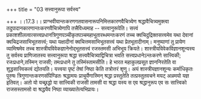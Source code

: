 +++
title = "03 सत्त्वानुरूपा सर्वस्य"

+++
।।17.3।। प्राग्भवीयान्तःकरणगतवासनारूपनिमित्तकारणवैचित्र्येण
श्रद्धावैचित्र्यमुक्त्वा तदुपादानकारणान्तःकरणवैचित्र्येणापि
तत्त्रैविध्यमाह -- सत्त्वानुरूपेति। सत्त्वं
प्रकाशशीलत्वात्सत्त्वप्रधानत्रिगुणपञ्चीकृतपञ्चमहाभूतारब्धमन्तःकरणं तच्च
क्वचिदुद्रिक्तसत्त्वमेव यथा देवानां क्वचिद्रजसाभिभूतसत्त्वं; यथा
यक्षादीनां क्वचित्तमसाभिभूतसत्त्वं यथा प्रेतभूतादीनाम्। मनुष्याणां तु
प्रायेण व्यामिश्रमेव तच्च शास्त्रीयविवेकज्ञानेनोद्भूतसत्त्वं रजस्तमसी
अभिभूय क्रियते। शास्त्रीयविवेकविज्ञानशून्यस्य तु सर्वस्य प्राणिजातस्य
सत्त्वानुरूपा श्रद्धा सत्त्ववैचित्र्याद्विचित्रा भवति
सत्त्वप्रधानेऽन्तःकरणे सात्त्विकी; रजःप्रधाने,तस्मिन् राजसी; तमःप्रधाने
तु तस्मिंस्तामसीति। हे भारत महाकुलप्रसूत ज्ञाननिरतेति वा
शुद्धसात्त्विकत्वं द्योतयति। यत्त्वया पृष्टं तेषां निष्ठा केति
तत्रोत्तरं शृणु। अयं शास्त्रीयज्ञानशून्यः कर्माधिकृतः पुरुषः
त्रिगुणान्तःकरणसंपिण्डितः श्रद्धामयः प्राचुर्येणास्मिन् श्रद्धा
प्रस्तुतेति तत्प्रस्तुतवचने मयट् अन्नमयो यज्ञ इतिवत्। अतो यो यच्छ्रद्धो
या सात्त्विकी राजसी तामसी वा श्रद्धा यस्य स एव श्रद्धानुरूप एव सः
सात्त्विको राजसस्तामसो वा श्रद्धयैव निष्ठा व्याख्यातेत्यभिप्रायः।
